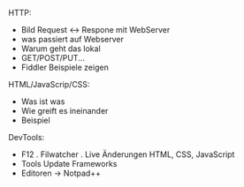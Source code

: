 HTTP:
- Bild Request <-> Respone mit WebServer 
- was passiert auf Webserver
- Warum geht das lokal
- GET/POST/PUT...
- Fiddler Beispiele zeigen


HTML/JavaScrip/CSS:
- Was ist was
- Wie greift es ineinander
- Beispiel

DevTools:
- F12
  . Filwatcher
  . Live Änderungen HTML, CSS, JavaScript
- Tools Update Frameworks
- Editoren -> Notpad++
